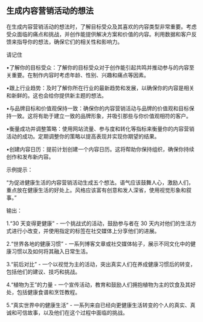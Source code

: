 ## 生成内容营销活动的想法

在生成内容营销活动的想法时，了解目标受众及其喜欢的内容类型非常重要。考虑受众面临的痛点和挑战，并创作能提供解决方案和价值的内容。利用数据和客户反馈来指导你的想法，确保它们的相关性和影响力。

请记住

•了解你的目标受众：了解你的目标受众对于创作能引起共鸣并推动参与的内容至关重要。在制作内容时考虑年龄、性别、兴趣和痛点等因素。

•跟上行业趋势：及时了解你所在行业的最新趋势和发展，以确保你的内容是相关和新鲜的。这也会给你提供新主题的想法。

•与品牌目标和价值观保持一致：确保你的内容营销活动与品牌的价值观和目标保持一致。这将有助于建立一致的品牌形象，并吸引那些与你价值观相符的客户。

•衡量成功并调整策略：使用网站流量、参与度和转化等指标来衡量你的内容营销活动的成功。定期调整你的策略以提高表现并实现你期望的结果。

•创建内容日历：提前计划创建一个内容日历。这将帮助你保持组织，确保你持续创作和发布新内容。

示例提示：

“为促进健康生活的内容营销活动生成五个想法。语气应该鼓舞人心，激励人们，重点放在健康生活的好处上。风格应该富有创意和发人深省，使用视觉形象和叙事。”

输出：

1.“30 天变得更健康” - 一个挑战式的活动，鼓励参与者在 30 天内对他们的生活方式进行小改变，并使用指定的标签在社交媒体上分享他们的进展。

2.“世界各地的健康习惯” - 一系列博客文章或社交媒体帖子，展示不同文化中的健康习惯以及如何将其融入日常生活。

3.“前后对比” - 一个以视觉为主的活动，突出真实人们在养成健康习惯后的转变，包括他们的建议、技巧和挑战。

4.“植物为王”的力量 - 一个宣传活动，教育和鼓励人们拥抱植物为主的饮食及其好处，包括健康食谱和烹饪教程。

5.“真实世界中的健康生活” - 一系列来自已经向更健康生活转变的个人的真实、真诚和可信故事，以及他们在这个过程中面临的挑战。

